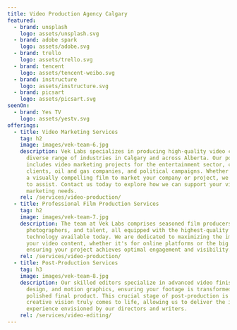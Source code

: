 ```yaml
---
title: Video Production Agency Calgary
featured:
  - brand: unsplash
    logo: assets/unsplash.svg
  - brand: adobe spark
    logo: assets/adobe.svg
  - brand: trello
    logo: assets/trello.svg
  - brand: tencent
    logo: assets/tencent-weibo.svg
  - brand: instructure
    logo: assets/instructure.svg
  - brand: picsart
    logo: assets/picsart.svg
seenOn:
  - brand: Yes TV
    logo: assets/yestv.svg
offerings:
  - title: Video Marketing Services
    tag: h2
    image: images/vek-team-6.jpg
    description: Vek Labs specializes in producing high-quality video content for a
      diverse range of industries in Calgary and across Alberta. Our portfolio
      includes video marketing projects for the entertainment sector, corporate
      clients, oil and gas companies, and political campaigns. Whether you need
      a visually compelling film to market your company or project, we are here
      to assist. Contact us today to explore how we can support your visual
      marketing needs.
    rel: /services/video-production/
  - title: Professional Film Production Services
    tag: h2
    image: images/vek-team-7.jpg
    description: The team at Vek Labs comprises seasoned film producers, editors,
      photographers, and talent, all equipped with the highest-quality tools and
      technology available today. We are dedicated to maximizing the impact of
      your video content, whether it's for online platforms or the big screen,
      ensuring your project achieves optimal engagement and visibility.
    rel: /services/video-production/
  - title: Post-Production Services
    tag: h3
    image: images/vek-team-8.jpg
    description: Our skilled editors specialize in advanced video finishing, sound
      design, and motion graphics, ensuring your footage is transformed into a
      polished final product. This crucial stage of post-production is where the
      creative vision truly comes to life, allowing us to deliver the immersive
      experience envisioned by our directors and writers.
    rel: /services/video-editing/
---
```

